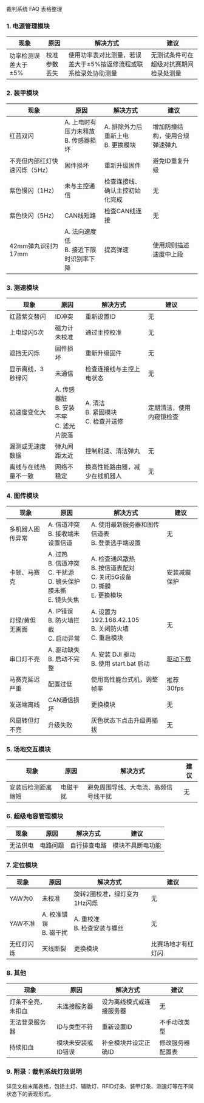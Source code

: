 裁判系统 FAQ 表格整理

### 1. 电源管理模块
| 现象 | 原因 | 解决方式 | 建议 |
|------|------|-----------|------|
| 功率检测误差大于±5% | 校准参数丢失 | 使用功率表对比测量，若误差大于±5%按返修流程或联系检录处协助测量 | 无测试条件可在超级对抗赛期间检录处测量 |

### 2. 装甲模块
| 现象 | 原因 | 解决方式 | 建议 |
|------|------|-----------|------|
| 红蓝双闪 | A. 上电时有压力未释放<br>B. 传感器损坏 | A. 排除外力后重新上电<br>B. 更换模块 | 增加防撞结构，使用合规弹速弹丸 |
| 不亮但内部红灯快速闪烁（5Hz） | 固件损坏 | 重新升级固件 | 避免ID重复升级 |
| 紫色慢闪（1Hz） | 未与主控通信 | 检查连接线、确认主控初始化完成 | 无 |
| 紫色快闪（5Hz） | CAN线短路 | 检查CAN线连接 | 无 |
| 42mm弹丸识别为17mm | A. 法向速度低<br>B. 接近下限时识别率下降 | 提高弹速 | 使用规则描述速度中上段 |

### 3. 测速模块
| 现象 | 原因 | 解决方式 | 建议 |
|------|------|-----------|------|
| 红蓝紫交替闪 | ID冲突 | 重新设置ID | 无 |
| 上电绿闪5次 | 磁力计未校准 | 通过主控校准 | 无 |
| 遮挡无闪烁 | 固件损坏 | 重新升级固件 | 无 |
| 显示离线，3秒绿闪 | 未通信 | 检查连接线与主控上电状态 | 无 |
| 初速度变化大 | A. 传感器脏<br>B. 安装不牢<br>C. 滤光片脱落 | A. 清洁<br>B. 紧固模块<br>C. 检查并送修 | 定期清洁，使用内窥镜检查 |
| 漏测或无速度数据 | 弹丸间距太近 | 控制射速、清洁弹丸 | 无 |
| 离线与在线热量不一致 | 网络不稳定 | 换高性能路由器，减少在线机器人 | 无 |

### 4. 图传模块
| 现象 | 原因 | 解决方式 | 建议 |
|------|------|-----------|------|
| 多机器人图传异常 | A. 信道冲突<br>B. 接收端未设置信道 | A. 使用最新服务器和图传信道表<br>B. 登录选手端设置 | 无 |
| 卡顿、马赛克 | A. 过热<br>B. 信道冲突<br>C. 干扰源<br>D. 镜头保护膜未撕<br>E. 镜头失焦 | A. 检查通风散热<br>B. 按信道表配对<br>C. 关闭5G设备<br>D. 撕膜<br>E. 更换模块 | 安装减震保护 |
| 灯绿/黄但无画面 | A. IP错误<br>B. 防火墙拦截<br>C. 启动异常 | A. 设置为192.168.42.105<br>B. 关闭防火墙<br>C. 重启模块 | 无 |
| 串口灯不亮 | A. 驱动缺失<br>B. 启动不完整 | A. 安装 DJI 驱动<br>B. 使用 start.bat 启动 | [驱动下载](https://www.robomaster.com/zh-CN/products/components/detail/1458) |
| 马赛克延迟严重 | 配置过低 | 使用高性能台式机，调整帧率 | 推荐30fps |
| 发送端离线 | CAN通信损坏 | 更换模块 | 无 |
| 风扇转但灯不亮 | 升级失败 | 灰色状态下点击升级再插拔 | 无 |

### 5. 场地交互模块
| 现象 | 原因 | 解决方式 | 建议 |
|------|------|-----------|------|
| 安装后检测距离缩短 | 电磁干扰 | 避免周围导线、大电流、高频信号线干扰 | 无 |

### 6. 超级电容管理模块
| 现象 | 原因 | 解决方式 | 建议 |
|------|------|-----------|------|
| 无法供电 | 电路问题 | 自行排查电路 | 模块不具断电功能 |

### 7. 定位模块
| 现象 | 原因 | 解决方式 | 建议 |
|------|------|-----------|------|
| YAW为0 | 未校准 | 旋转2圈校准，绿灯变为1Hz闪烁 | 无 |
| YAW不准 | A. 校准错误<br>B. 磁干扰 | A. 重校准<br>B. 检查安装与螺丝 | 无 |
| 无红灯闪烁 | 天线断裂 | 更换模块 | 比赛场地才有红灯闪 |

### 8. 其他
| 现象 | 原因 | 解决方式 | 建议 |
|------|------|-----------|------|
| 灯条不全亮，未扣血 | 未连接服务器 | 设为离线模式或连接服务器 | 无 |
| 无法登录服务器 | ID与类型不符 | 重新设置ID | 不手动改类型 |
| 持续扣血 | 模块未安装或ID错误 | 补全模块并设定正确ID | 修改服务器配置表 |

### 9. 附录：裁判系统灯效说明
详见文档末尾表格，包括主灯、辅助灯、RFID灯条、装甲灯条、测速灯等在不同状态下的表现形式。
